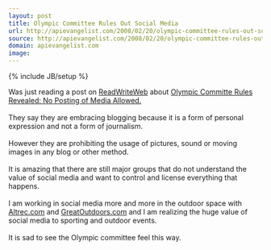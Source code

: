 ```yaml
---
layout: post
title: Olympic Committee Rules Out Social Media
url: http://apievangelist.com/2008/02/20/olympic-committee-rules-out-social-media/
source: http://apievangelist.com/2008/02/20/olympic-committee-rules-out-social-media/
domain: apievangelist.com
image: 
---
```

{% include JB/setup %}<p>Was just reading a post on <a href="http://www.readwriteweb.com">ReadWriteWeb</a> about <a href="http://www.readwriteweb.com/archives/olympic_committe_rules_revealed.php">Olympic Committe Rules Revealed: No Posting of Media Allowed.</a><br /><br />They say they are embracing blogging because it is a form of personal expression and not a form of journalism.<br /><br />However they are prohibiting the usage of pictures, sound or moving images in any blog or other method.<br /><br />It is amazing that there are still major groups that do not understand the value of social media and want to control and license everything that happens.<br /><br />I am working in social media more and more in the outdoor space with <a href="http://www.altrec.com">Altrec.com</a> and <a href="http://www.greatoutdoors.com">GreatOutdoors.com</a> and I am realizing the huge value of social media to sporting and outdoor events.<br /><br />It is sad to see the Olympic committee feel this way.</p>

